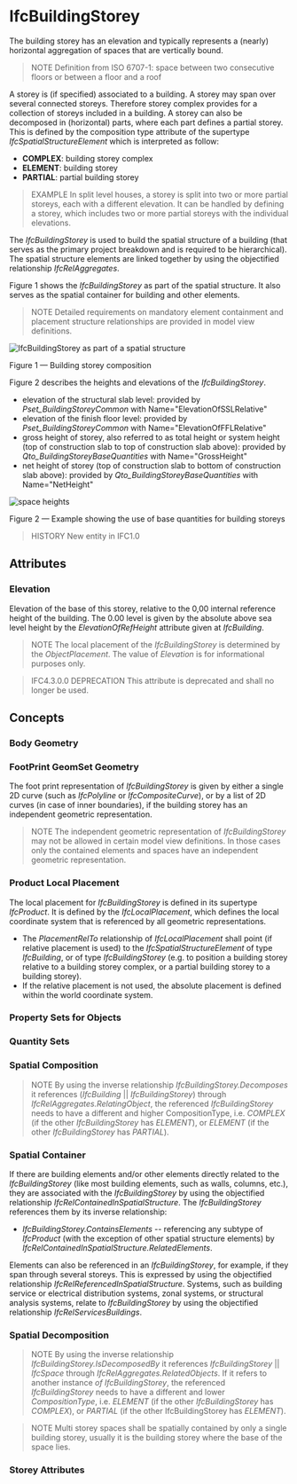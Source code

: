 # IfcBuildingStorey

The building storey has an elevation and typically represents a (nearly) horizontal aggregation of spaces that are vertically bound.

> NOTE  Definition from ISO 6707-1:
> space between two consecutive floors or between a floor and a roof

A storey is (if specified) associated to a building. A storey may span over several connected storeys. Therefore storey complex provides for a collection of storeys included in a building. A storey can also be decomposed in (horizontal) parts, where each part defines a partial storey. This is defined by the composition type attribute of the supertype _IfcSpatialStructureElement_ which is interpreted as follow:

* **COMPLEX**: building storey complex
* **ELEMENT**: building storey
* **PARTIAL**: partial building storey

> EXAMPLE  In split level houses, a storey is split into two or more partial storeys, each with a different elevation. It can be handled by defining a storey, which includes two or more partial storeys with the individual elevations.

The _IfcBuildingStorey_ is used to build the spatial structure of a building (that serves as the primary project breakdown and is required to be hierarchical). The spatial structure elements are linked together by using the objectified relationship _IfcRelAggregates_.

Figure 1 shows the _IfcBuildingStorey_ as part of the spatial structure. It also serves as the spatial container for building and other elements.

> NOTE  Detailed requirements on mandatory element containment and placement structure relationships are provided in model view definitions.

![IfcBuildingStorey as part of a spatial structure](../../../../figures/ifcbuildingstorey-spatialstructure.png "Figure 1 &mdash; Building storey composition")

Figure 1 &mdash; Building storey composition

Figure 2 describes the heights and elevations of the _IfcBuildingStorey_.

* elevation of the structural slab level: provided by _Pset_BuildingStoreyCommon_ with Name="ElevationOfSSLRelative"
* elevation of the finish floor level: provided by _Pset_BuildingStoreyCommon_ with Name="ElevationOfFFLRelative"
* gross height of storey, also referred to as total height or system height (top of construction slab to top of construction slab above): provided by _Qto_BuildingStoreyBaseQuantities_ with Name="GrossHeight"
* net height of storey (top of construction slab to bottom of construction slab above): provided by _Qto_BuildingStoreyBaseQuantities_ with Name="NetHeight"

![space heights](../../../../figures/ifcbuildingstorey_heights.png "Figure 2 &mdash; Building storey elevations")

Figure 2 &mdash; Example showing the use of base quantities for building storeys

> HISTORY  New entity in IFC1.0

## Attributes

### Elevation
Elevation of the base of this storey, relative to the 0,00 internal reference height of the building. The 0.00 level is given by the absolute above sea level height by the _ElevationOfRefHeight_ attribute given at _IfcBuilding_.

> NOTE  The local placement of the _IfcBuildingStorey_ is determined by the _ObjectPlacement_. The value of _Elevation_ is for informational purposes only.

> IFC4.3.0.0 DEPRECATION This attribute is deprecated and shall no longer be used.

## Concepts

### Body Geometry

### FootPrint GeomSet Geometry

The foot print representation of _IfcBuildingStorey_ is given by either a single 2D curve (such as _IfcPolyline_ or _IfcCompositeCurve_), or by a list of 2D curves (in case of inner boundaries), if the building storey has an independent geometric representation.

> NOTE  The independent geometric representation of _IfcBuildingStorey_ may not be allowed in certain model view definitions. In those cases only the contained elements and spaces have an independent geometric representation.

### Product Local Placement

The local placement for _IfcBuildingStorey_ is defined in its supertype _IfcProduct_. It is defined by the _IfcLocalPlacement_, which defines the local coordinate system that is referenced by all geometric representations.

* The _PlacementRelTo_ relationship of _IfcLocalPlacement_ shall point (if relative placement is used) to the _IfcSpatialStructureElement_ of type _IfcBuilding_, or of type _IfcBuildingStorey_ (e.g. to position a building storey relative to a building storey complex, or a partial building storey to a building storey).
* If the relative placement is not used, the absolute placement is defined within the world coordinate system.

### Property Sets for Objects



### Quantity Sets



### Spatial Composition

> NOTE  By using the inverse relationship _IfcBuildingStorey.Decomposes_ it references (_IfcBuilding_ || _IfcBuildingStorey_) through _IfcRelAggregates.RelatingObject_, the referenced _IfcBuildingStorey_ needs to have a different and higher  CompositionType, i.e. _COMPLEX_ (if the other _IfcBuildingStorey_ has _ELEMENT_), or _ELEMENT_ (if the other _IfcBuildingStorey_ has _PARTIAL_).

### Spatial Container

If there are building elements and/or other elements directly related to the _IfcBuildingStorey_ (like most building elements, such as walls, columns, etc.), they are associated with the _IfcBuildingStorey_ by using the objectified relationship _IfcRelContainedInSpatialStructure_. The _IfcBuildingStorey_ references them by its inverse relationship:

* _IfcBuildingStorey.ContainsElements_ -- referencing any subtype of _IfcProduct_ (with the exception of other spatial structure elements) by _IfcRelContainedInSpatialStructure.RelatedElements_.

Elements can also be referenced in an _IfcBuildingStorey_, for example, if they span through several storeys. This is expressed by using the objectified relationship _IfcRelReferencedInSpatialStructure_. Systems, such as building service or electrical distribution systems, zonal systems, or structural analysis systems, relate to _IfcBuildingStorey_ by using the objectified relationship _IfcRelServicesBuildings_.

### Spatial Decomposition

> NOTE  By using the inverse relationship _IfcBuildingStorey.IsDecomposedBy_ it references _IfcBuildingStorey_ || _IfcSpace_ through _IfcRelAggregates.RelatedObjects_. If it refers to another instance _of IfcBuildingStorey_, the referenced _IfcBuildingStorey_ needs to have a different and lower _CompositionType_, i.e. _ELEMENT_ (if the other _IfcBuildingStorey_ has _COMPLEX_), or _PARTIAL_ (if the other IfcBuildingStorey has _ELEMENT_).

> NOTE  Multi storey spaces shall be spatially contained by only a single building storey, usually it is the building storey where the base of the space lies.

### Storey Attributes
